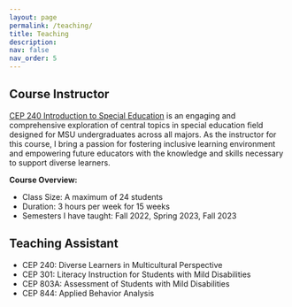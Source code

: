 ```yaml
---
layout: page
permalink: /teaching/
title: Teaching
description:
nav: false
nav_order: 5
---
```


## Course Instructor
<a href="https://reg.msu.edu/Courses/Search.aspx?CourseID=329670#Results">CEP 240 Introduction to Special Education</a> is an engaging and comprehensive exploration of central topics in special education field designed for MSU undergraduates across all majors. As the instructor for this course, I bring a passion for fostering inclusive learning environment and empowering future educators with the knowledge and skills necessary to support diverse learners.

**Course Overview:**
<ul>
  <li>Class Size: A maximum of 24 students</li>
  <li>Duration: 3 hours per week for 15 weeks</li>
  <li>Semesters I have taught: Fall 2022, Spring 2023, Fall 2023</li>
</ul>

## Teaching Assistant
<ul>
  <li>CEP 240: Diverse Learners in Multicultural Perspective</li>
  <li>CEP 301: Literacy Instruction for Students with Mild Disabilities</li>
  <li>CEP 803A: Assessment of Students with Mild Disabilities</li>
  <li>CEP 844: Applied Behavior Analysis</li>
</ul>
